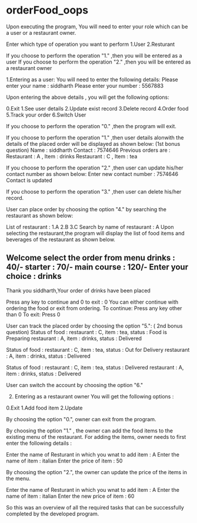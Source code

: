 # orderFood_oops
Upon executing the program,
You will need to enter your role which can be a user or a restaurant owner. 

Enter which type of operation you want to perform
1.User
2.Resturant

If you choose to perform the operation "1." ,then you will be entered as a user
If you choose to perform the operation "2." ,then you will be entered as a restaurant owner

1.Entering as a user:
You will need to enter the following details:
Please enter your name : siddharth
Please enter your number : 5567883

Upon entering the above details , you will get the following options:

0.Exit
1.See user details
2.Update exist record
3.Delete record
4.Order food
5.Track your order
6.Switch User
 
If you choose to perform the operation "0." ,then the program will exit.

If you choose to perform the operation "1." ,then user details alonwith the details of the placed order will be displayed as shown below: (1st bonus question)
Name : siddharth
Contact : 7574646
Previous orders are :
Restaurant : A , Item : drinks
Restaurant : C , Item : tea

If you choose to perform the operation "2." ,then user can update his/her contact number as shown below:
Enter new contact number : 7574646
Contact is updated

If you choose to perform the operation "3." ,then user can delete his/her record.

User can place order by choosing the option "4." by searching the restaurant as shown below:

List of restaurant :
1.A     2.B     3.C
Search by name of restaurant : A
Upon selecting the restaurant,the program will display the list of food items and beverages of the restaurant as shown below.

Welcome select the order from menu
drinks : 40/-
starter : 70/-
main course : 120/-
Enter your choice : drinks
----------------
Thank you siddharth,Your order of drinks have been placed

Press any key to continue and 0 to exit : 0
You can either continue with ordering the food or exit from ordering.
To continue: Press any key other than 0
To exit: Press 0


User can track the placed order by choosing the option "5.": ( 2nd bonus question)
Status of food :
restaurant : C, item : tea, status : Food is Preparing
restaurant : A, item : drinks, status : Delivered

Status of food :
restaurant : C, item : tea, status : Out for Delivery
restaurant : A, item : drinks, status : Delivered

Status of food :
restaurant : C, item : tea, status : Delivered
restaurant : A, item : drinks, status : Delivered

User can switch the account by choosing the option "6."


2. Entering as a restaurant owner 
You will get the following options :

0.Exit
1.Add food item
2.Update

By choosing the option "0.", owner can exit from the program.

By choosing the option "1." , the owner can add the food items to the existing menu of the restaurant.
For adding the items, owner needs to first enter the following details :

Enter the name of Resturant in which you wnat to add item : A
Enter the name of item : italian
Enter the price of item : 50

By choosing the option "2.", the owner can update the price of the items in the menu.

Enter the name of Resturant in which you wnat to add item : A
Enter the name of item : italian
Enter the new price of item : 60

So this was an overview of all the required tasks that can be successfully completed by the developed program.


